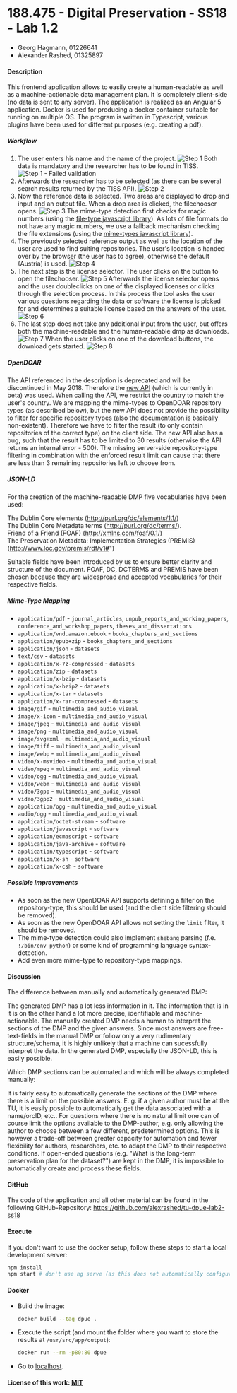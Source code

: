 # 188.475 - Digital Preservation - SS18 - Lab 1.2

- Georg Hagmann, 01226641
- Alexander Rashed, 01325897

#### Description

This frontend application allows to easily create a human-readable as well as a machine-actionable data management plan.
It is completely client-side (no data is sent to any server). The application is realized as an Angular 5 application. Docker is used for producing a docker 
container suitable for running on multiple OS. The program is written in Typescript, various plugins have been used for different purposes (e.g. creating a pdf).

##### Workflow
1. The user enters his name and the name of the project.
   ![Step 1](1.png)
   Both data is mandatory and the researcher has to be found in TISS.
   ![Step 1 - Failed validation](1-validation.png)
2. Afterwards the researcher has to be selected (as there can be several search results returned by the TISS API).
   ![Step 2](2.png)
3. Now the reference data is selected. Two areas are displayed to drop and input and an output file.
   When a drop area is clicked, the filechooser opens. 
   ![Step 3](3.png)
   The mime-type detection first checks for magic numbers (using the [file-type javascript library](https://github.com/sindresorhus/file-type)).
   As lots of file formats do not have any magic numbers, we use a fallback mechanism checking the file extensions (using the [mime-types javascript library](https://github.com/jshttp/mime-types)).
4. The previously selected reference output as well as the location of the user are used to find suiting repositories.
   The user's location is handed over by the browser (the user has to agree), otherwise the default (Austria) is used.
   ![Step 4](4.png)
 5. The next step is the license selector. The user clicks on the button to open the filechooser. 
  ![Step 5](5.png)
  Afterwards the license selector opens and the user doubleclicks on one of the displayed licenses or clicks through the selection process. In this process the tool
  asks the user various questions regarding the data or software the license is picked for and determines a suitable license based on the answers of the user. 
  ![Step 6](6.png)
 6. The last step does not take any additional input from the user, but offers both the machine-readable and the human-readable dmp as downloads.
 ![Step 7](7.png)
  When the user clicks on one of the download buttons, the download gets started.
  ![Step 8](8.png)

##### OpenDOAR
The API referenced in the description is deprecated and will be discontinued in May 2018. Therefore the [new API](http://v2.opendoar.sherpa.ac.uk/api.html) (which is currently in beta) was used.
When calling the API, we restrict the country to match the user's country. 
We are mapping the mime-types to OpenDOAR repository types (as described below), but the new API does not provide the possibility to filter for specific repository types (also the documentation is basically non-existent).
Therefore we have to filter the result (to only contain repositories of the correct type) on the client side. 
The new API also has a bug, such that the result has to be limited to 30 results (otherwise the API returns an internal error - 500).
The missing server-side repository-type filtering in combination with the enforced result limit can cause that there are less than 3 remaining repositories left to choose from.

##### JSON-LD

For the creation of the machine-readable DMP five vocabularies have been used:

The Dublin Core elements (http://purl.org/dc/elements/1.1/)  
The Dublin Core Metadata terms (http://purl.org/dc/terms/).  
Friend of a Friend (FOAF) (http://xmlns.com/foaf/0.1/)  
The Preservation Metadata: Implementation Strategies (PREMIS) (http://www.loc.gov/premis/rdf/v1#")  

Suitable fields have been introduced by us to ensure better clarity and structure of the document.
FOAF, DC, DCTERMS and PREMIS have been chosen because they are widespread and accepted vocabularies for their respective fields.

##### Mime-Type Mapping
- `application/pdf` - `journal_articles`, `unpub_reports_and_working_papers`, `conference_and_workshop_papers`, `theses_and_dissertations`
- `application/vnd.amazon.ebook` - `books_chapters_and_sections`
- `application/epub+zip` - `books_chapters_and_sections`
- `application/json` - `datasets`
- `text/csv` - `datasets`
- `application/x-7z-compressed` - `datasets`
- `application/zip` - `datasets`
- `application/x-bzip` - `datasets`
- `application/x-bzip2` - `datasets`
- `application/x-tar` - `datasets`
- `application/x-rar-compressed` - `datasets`
- `image/gif` - `multimedia_and_audio_visual`
- `image/x-icon` - `multimedia_and_audio_visual`
- `image/jpeg` - `multimedia_and_audio_visual`
- `image/png` - `multimedia_and_audio_visual`
- `image/svg+xml` - `multimedia_and_audio_visual`
- `image/tiff` - `multimedia_and_audio_visual`
- `image/webp` - `multimedia_and_audio_visual`
- `video/x-msvideo` - `multimedia_and_audio_visual`
- `video/mpeg` - `multimedia_and_audio_visual`
- `video/ogg` - `multimedia_and_audio_visual`
- `video/webm` - `multimedia_and_audio_visual`
- `video/3gpp` - `multimedia_and_audio_visual`
- `video/3gpp2` - `multimedia_and_audio_visual`
- `application/ogg` - `multimedia_and_audio_visual`
- `audio/ogg` - `multimedia_and_audio_visual`
- `application/octet-stream` - `software`
- `application/javascript` - `software`
- `application/ecmascript` - `software`
- `application/java-archive` - `software`
- `application/typescript` - `software`
- `application/x-sh` - `software`
- `application/x-csh` - `software`


##### Possible Improvements
- As soon as the new OpenDOAR API supports defining a filter on the repository-type, this should be used (and the client side filtering should be removed).
- As soon as the new OpenDOAR API allows not setting the `limit` filter, it should be removed.
- The mime-type detection could also implement `shebang` parsing (f.e. `!/bin/env python`) or some kind of programming language syntax-detection.
- Add even more mime-type to repository-type mappings.

#### Discussion

The difference between manually and automatically generated DMP: 

The generated DMP has a lot less information in it. The information that is in it is on the other hand a lot more precise, identifiable and machine-actionable. 
The manually created DMP needs a human to interpret the sections of the DMP and the given answers. Since most answers are free-text-fields in the manual DMP or 
follow only a very rudimentary structure/schema, it is highly unlikely that a machine can sucessfully interpret the data. In the generated DMP, especially the JSON-LD, 
this is easily possible. 

Which DMP sections can be automated and which will be always completed manually:

It is fairly easy to automatically generate the sections of the DMP where there is a limit on the possible answers. E. g. if a given author must be at the TU, it is easily possible 
to automatically get the data associated with a name/orcID, etc.. For questions where there is no natural limit one can of course limit the options available to the DMP-author, e.g. 
only allowing the author to choose between a few different, predetermined options. This is however a trade-off between greater capacity for automation and fewer flexibility for authors,
 researchers, etc. to adapt the DMP to their respective conditions. If open-ended questions (e.g. "What is the long-term preservation plan for the dataset?") are kept in the DMP, it is 
 impossible to automatically create and process these fields. 



#### GitHub

The code of the application and all other material can be found in the following GitHub-Repository: https://github.com/alexrashed/tu-dpue-lab2-ss18


#### Execute

If you don't want to use the docker setup, follow these steps to start a local development server:
```bash
npm install
npm start # don't use ng serve (as this does not automatically configure the API proxy configuration)
```

#### Docker

- Build the image:
  ```bash
  docker build --tag dpue .
  ```
- Execute the script (and mount the folder where you want to store the results at `/usr/src/app/output`):
  ```bash
  docker run --rm -p80:80 dpue
  ```
- Go to [localhost](http://localhost:80).

#### License of this work: [MIT](https://opensource.org/licenses/MIT)
